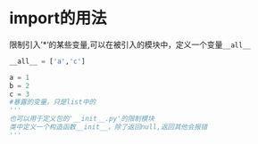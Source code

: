 # import的用法

限制引入’*‘的某些变量,可以在被引入的模块中，定义一个变量`__all__`

```python
__all__ = ['a','c']

a = 1
b = 2
c = 3
#暴露的变量，只是list中的
'''
也可以用于定义包的'__init__.py'的限制模块
类中定义一个构造函数__init__，除了返回null,返回其他会报错
'''


```

